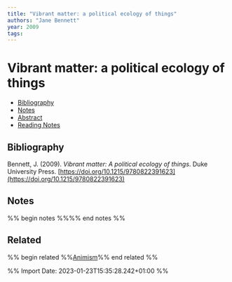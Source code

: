 ```yaml
---
title: "Vibrant matter: a political ecology of things"
authors: "Jane Bennett"
year: 2009
tags: 
---
```

# Vibrant matter: a political ecology of things

- [Bibliography](#bibliography)
- [Notes](#notes)
- [Abstract](#abstract)
- [Reading Notes](#reading-notes)

## Bibliography
Bennett, J. (2009). _Vibrant matter: A political ecology of things_. Duke University Press. [https://doi.org/10.1215/9780822391623](https://doi.org/10.1215/9780822391623)

## Notes
%% begin notes %%%% end notes %%


## Related
%% begin related %%[Animism](notes/Animism.md)%% end related %%

%% Import Date: 2023-01-23T15:35:28.242+01:00 %%
